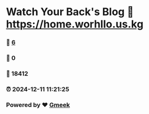 # Watch Your Back's Blog :link: https://home.worhllo.us.kg 
### :page_facing_up: [6](https://home.worhllo.us.kg/tag.html) 
### :speech_balloon: 0 
### :hibiscus: 18412 
### :alarm_clock: 2024-12-11 11:21:25 
### Powered by :heart: [Gmeek](https://github.com/Meekdai/Gmeek)
